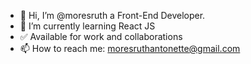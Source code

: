 - 👋 Hi, I’m @moresruth a Front-End Developer.
- 🌱 I’m currently learning React JS
- ✅ Available for work and collaborations
- 📫 How to reach me: moresruthantonette@gmail.com


<!---
moresruth/moresruth is a ✨ special ✨ repository because its `README.md` (this file) appears on your GitHub profile.
You can click the Preview link to take a look at your changes.
--->

